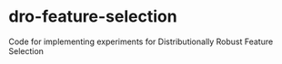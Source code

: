 # dro-feature-selection
Code for implementing experiments for Distributionally Robust Feature Selection
